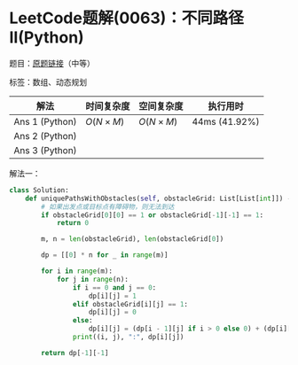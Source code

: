 # LeetCode题解(0063)：不同路径II(Python)

题目：[原题链接](https://leetcode-cn.com/problems/unique-paths-ii/)（中等）

标签：数组、动态规划

| 解法           | 时间复杂度 | 空间复杂度 | 执行用时      |
| -------------- | ---------- | ---------- | ------------- |
| Ans 1 (Python) | $O(N×M)$   | $O(N×M)$   | 44ms (41.92%) |
| Ans 2 (Python) |            |            |               |
| Ans 3 (Python) |            |            |               |

解法一：

```python
class Solution:
    def uniquePathsWithObstacles(self, obstacleGrid: List[List[int]]) -> int:
        # 如果出发点或目标点有障碍物，则无法到达
        if obstacleGrid[0][0] == 1 or obstacleGrid[-1][-1] == 1:
            return 0

        m, n = len(obstacleGrid), len(obstacleGrid[0])

        dp = [[0] * n for _ in range(m)]

        for i in range(m):
            for j in range(n):
                if i == 0 and j == 0:
                    dp[i][j] = 1
                elif obstacleGrid[i][j] == 1:
                    dp[i][j] = 0
                else:
                    dp[i][j] = (dp[i - 1][j] if i > 0 else 0) + (dp[i][j - 1] if j > 0 else 0)
                print((i, j), ":", dp[i][j])

        return dp[-1][-1]
```

